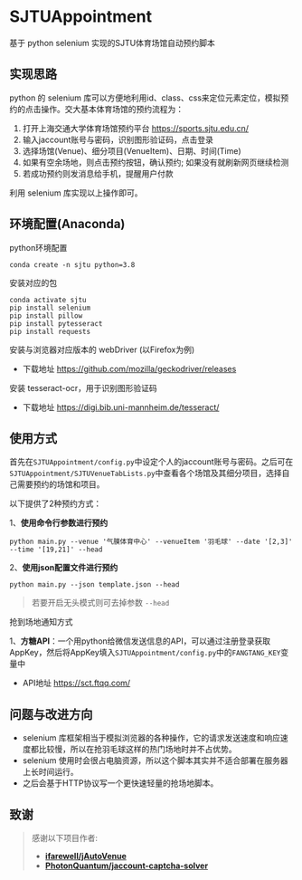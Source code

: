# SJTUAppointment

基于 python selenium 实现的SJTU体育场馆自动预约脚本

## 实现思路

python 的 selenium 库可以方便地利用id、class、css来定位元素定位，模拟预约的点击操作。交大基本体育场馆的预约流程为：
1. 打开上海交通大学体育场馆预约平台 https://sports.sjtu.edu.cn/
2. 输入jaccount账号与密码，识别图形验证码，点击登录
3. 选择场馆(Venue)、细分项目(VenueItem)、日期、时间(Time)
4. 如果有空余场地，则点击预约按钮，确认预约; 如果没有就刷新网页继续检测
5. 若成功预约则发消息给手机，提醒用户付款

利用 selenium 库实现以上操作即可。

## 环境配置(Anaconda)

python环境配置
```
conda create -n sjtu python=3.8
```

安装对应的包
```
conda activate sjtu
pip install selenium
pip install pillow
pip install pytesseract
pip install requests
```

安装与浏览器对应版本的 webDriver (以Firefox为例)
- 下载地址 https://github.com/mozilla/geckodriver/releases

安装 tesseract-ocr，用于识别图形验证码
- 下载地址 https://digi.bib.uni-mannheim.de/tesseract/

## 使用方式

首先在`SJTUAppointment/config.py`中设定个人的jaccount账号与密码。之后可在`SJTUAppointment/SJTUVenueTabLists.py`中查看各个场馆及其细分项目，选择自己需要预约的场馆和项目。

以下提供了2种预约方式：

1、**使用命令行参数进行预约**
```
python main.py --venue '气膜体育中心' --venueItem '羽毛球' --date '[2,3]' --time '[19,21]' --head
```

2、**使用json配置文件进行预约**
```
python main.py --json template.json --head
```

> 若要开启无头模式则可去掉参数 `--head`

抢到场地通知方式

1、**方糖API**：一个用python给微信发送信息的API，可以通过注册登录获取AppKey，然后将AppKey填入`SJTUAppointment/config.py`中的`FANGTANG_KEY`变量中
- API地址 https://sct.ftqq.com/

## 问题与改进方向

- selenium 库框架相当于模拟浏览器的各种操作，它的请求发送速度和响应速度都比较慢，所以在抢羽毛球这样的热门场地时并不占优势。
- selenium 使用时会很占电脑资源，所以这个脚本其实并不适合部署在服务器上长时间运行。
- 之后会基于HTTP协议写一个更快速轻量的抢场地脚本。

## 致谢

> 感谢以下项目作者:
> - [**ifarewell/jAutoVenue**](https://github.com/ifarewell/jAutoVenue)
> - [**PhotonQuantum/jaccount-captcha-solver**](https://github.com/PhotonQuantum/jaccount-captcha-solver)